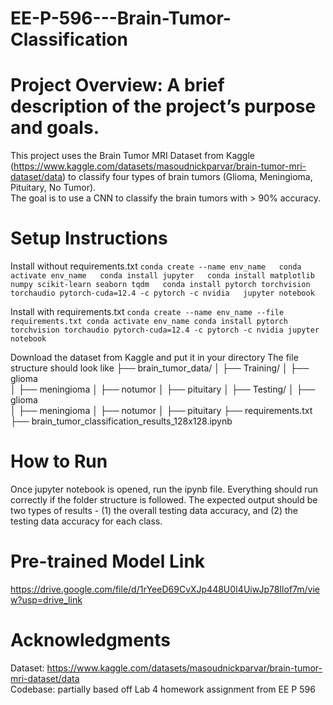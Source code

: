 # EE-P-596---Brain-Tumor-Classification
# Project Overview: A brief description of the project’s purpose and goals.
This project uses the Brain Tumor MRI Dataset from Kaggle (https://www.kaggle.com/datasets/masoudnickparvar/brain-tumor-mri-dataset/data) to classify four types of brain tumors (Glioma, Meningioma, Pituitary, No Tumor).   
The goal is to use a CNN to classify the brain tumors with > 90% accuracy. 

# Setup Instructions
Install without requirements.txt
`conda create --name env_name  
conda activate env_name  
conda install jupyter  
conda install matplotlib numpy scikit-learn seaborn tqdm  
conda install pytorch torchvision torchaudio pytorch-cuda=12.4 -c pytorch -c nvidia  
jupyter notebook`

Install with requirements.txt 
`conda create --name env_name --file requirements.txt
conda activate env_name
conda install pytorch torchvision torchaudio pytorch-cuda=12.4 -c pytorch -c nvidia
jupyter notebook`

Download the dataset from Kaggle and put it in your directory
The file structure should look like 
├── brain_tumor_data/
│   ├── Training/
│      ├── glioma    
│      ├── meningioma
│      ├── notumor
│      ├── pituitary
│   ├── Testing/
│      ├── glioma    
│      ├── meningioma
│      ├── notumor
│      ├── pituitary
├── requirements.txt
├── brain_tumor_classification_results_128x128.ipynb

# How to Run 
Once jupyter notebook is opened, run the ipynb file. Everything should run correctly if the folder structure is followed. 
The expected output should be two types of results - (1) the overall testing data accuracy, and (2) the testing data accuracy for each class. 

# Pre-trained Model Link
https://drive.google.com/file/d/1rYeeD69CvXJp448U0I4UiwJp78Ilof7m/view?usp=drive_link

# Acknowledgments
Dataset: https://www.kaggle.com/datasets/masoudnickparvar/brain-tumor-mri-dataset/data  
Codebase: partially based off Lab 4 homework assignment from EE P 596
